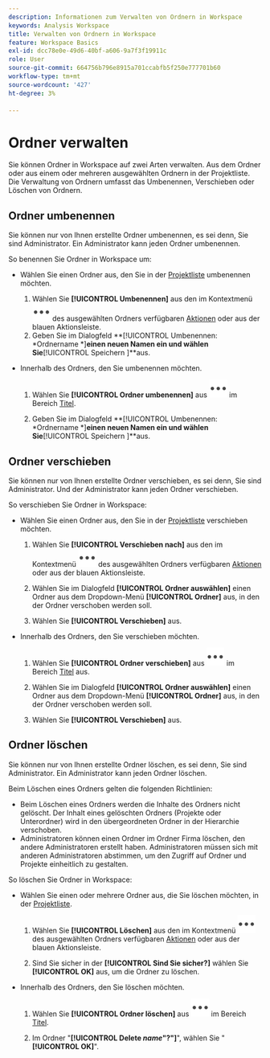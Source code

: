 ```yaml
---
description: Informationen zum Verwalten von Ordnern in Workspace
keywords: Analysis Workspace
title: Verwalten von Ordnern in Workspace
feature: Workspace Basics
exl-id: dcc78e0e-49d6-40bf-a606-9a7f3f19911c
role: User
source-git-commit: 664756b796e8915a701ccabfb5f250e777701b60
workflow-type: tm+mt
source-wordcount: '427'
ht-degree: 3%

---
```



# Ordner verwalten

Sie können Ordner in Workspace auf zwei Arten verwalten. Aus dem Ordner oder aus einem oder mehreren ausgewählten Ordnern in der Projektliste. Die Verwaltung von Ordnern umfasst das Umbenennen, Verschieben oder Löschen von Ordnern.

## Ordner umbenennen

Sie können nur von Ihnen erstellte Ordner umbenennen, es sei denn, Sie sind Administrator. Ein Administrator kann jeden Ordner umbenennen.

So benennen Sie Ordner in Workspace um:

* Wählen Sie einen Ordner aus, den Sie in der [Projektliste](/help/analysis-workspace/build-workspace-project/freeform-overview.md#project-list) umbenennen möchten.

   1. Wählen Sie **[!UICONTROL Umbenennen]** aus den im Kontextmenü ![Mehr](/help/assets/icons/More.svg) des ausgewählten Ordners verfügbaren [Aktionen](/help/analysis-workspace/build-workspace-project/freeform-overview.md#actions) oder aus der blauen Aktionsleiste.
   1. Geben Sie im Dialogfeld **[!UICONTROL Umbenennen: *Ordnername *]**einen neuen Namen ein und wählen Sie**[!UICONTROL Speichern ]**aus.

* Innerhalb des Ordners, den Sie umbenennen möchten.

   1. Wählen Sie **[!UICONTROL Ordner umbenennen]** aus ![Mehr](/help/assets/icons/More.svg) im Bereich [Titel](/help/analysis-workspace/build-workspace-project/freeform-overview.md#title-area).

   1. Geben Sie im Dialogfeld **[!UICONTROL Umbenennen: *Ordnername *]**einen neuen Namen ein und wählen Sie**[!UICONTROL Speichern ]**aus.


## Ordner verschieben

Sie können nur von Ihnen erstellte Ordner verschieben, es sei denn, Sie sind Administrator. Und der Administrator kann jeden Ordner verschieben.

So verschieben Sie Ordner in Workspace:

* Wählen Sie einen Ordner aus, den Sie in der [Projektliste](/help/analysis-workspace/build-workspace-project/freeform-overview.md#project-list) verschieben möchten.

   1. Wählen Sie **[!UICONTROL Verschieben nach]** aus den im Kontextmenü ![Mehr](/help/assets/icons/More.svg) des ausgewählten Ordners verfügbaren [Aktionen](/help/analysis-workspace/build-workspace-project/freeform-overview.md#actions) oder aus der blauen Aktionsleiste.
   1. Wählen Sie im Dialogfeld **[!UICONTROL Ordner auswählen]** einen Ordner aus dem Dropdown-Menü **[!UICONTROL Ordner]** aus, in den der Ordner verschoben werden soll.

   1. Wählen Sie **[!UICONTROL Verschieben]** aus. 

* Innerhalb des Ordners, den Sie verschieben möchten.

   1. Wählen Sie **[!UICONTROL Ordner verschieben]** aus ![Mehr](/help/assets/icons/More.svg) im Bereich [Titel](/help/analysis-workspace/build-workspace-project/freeform-overview.md#title-area) aus.

   1. Wählen Sie im Dialogfeld **[!UICONTROL Ordner auswählen]** einen Ordner aus dem Dropdown-Menü **[!UICONTROL Ordner]** aus, in den der Ordner verschoben werden soll.

   1. Wählen Sie **[!UICONTROL Verschieben]** aus. 


## Ordner löschen

Sie können nur von Ihnen erstellte Ordner löschen, es sei denn, Sie sind Administrator. Ein Administrator kann jeden Ordner löschen.

Beim Löschen eines Ordners gelten die folgenden Richtlinien:

* Beim Löschen eines Ordners werden die Inhalte des Ordners nicht gelöscht. Der Inhalt eines gelöschten Ordners (Projekte oder Unterordner) wird in den übergeordneten Ordner in der Hierarchie verschoben.
* Administratoren können einen Ordner im Ordner Firma löschen, den andere Administratoren erstellt haben. Administratoren müssen sich mit anderen Administratoren abstimmen, um den Zugriff auf Ordner und Projekte einheitlich zu gestalten.

So löschen Sie Ordner in Workspace:

* Wählen Sie einen oder mehrere Ordner aus, die Sie löschen möchten, in der [Projektliste](/help/analysis-workspace/build-workspace-project/freeform-overview.md#project-list).

   1. Wählen Sie **[!UICONTROL Löschen]** aus den im Kontextmenü ![Mehr](/help/assets/icons/More.svg) des ausgewählten Ordners verfügbaren [Aktionen](/help/analysis-workspace/build-workspace-project/freeform-overview.md#actions) oder aus der blauen Aktionsleiste.

   1. Sind Sie sicher in der **[!UICONTROL Sind Sie sicher?]** wählen Sie **[!UICONTROL OK]** aus, um die Ordner zu löschen.

* Innerhalb des Ordners, den Sie löschen möchten.

   1. Wählen Sie **[!UICONTROL Ordner löschen]** aus ![Mehr](/help/assets/icons/More.svg) im Bereich [Titel](/help/analysis-workspace/build-workspace-project/freeform-overview.md#title-area).

   1. Im Ordner &quot;**[!UICONTROL Delete *name*&quot;?&quot;]**&quot;, wählen Sie &quot;**[!UICONTROL OK]**&quot;.

